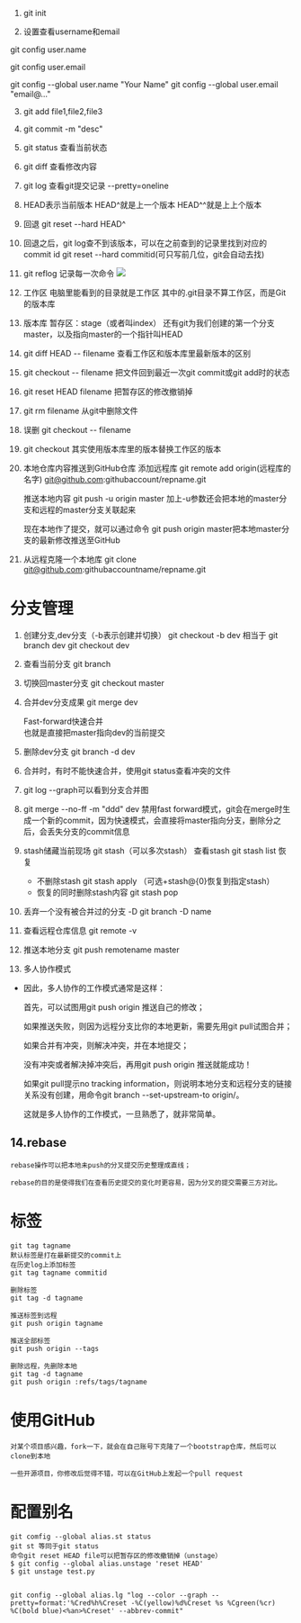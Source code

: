 

1. git init

2. 设置查看username和email

  git config user.name

  git config user.email

  git config --global user.name "Your Name"
  git config --global user.email "email@..."

3. git add file1,file2,file3

4. git commit -m "desc"

5. git status 
  查看当前状态

6. git diff
  查看修改内容

7. git log
  查看git提交记录
  --pretty=oneline

8. HEAD表示当前版本 HEAD^就是上一个版本 HEAD^^就是上上个版本

9. 回退 git reset --hard HEAD^

10. 回退之后，git log查不到该版本，可以在之前查到的记录里找到对应的commit id
    git reset --hard commitid(可只写前几位，git会自动去找)

11. git reflog 记录每一次命令
    ![](https://i.imgur.com/3HBEzva.png)

12. 工作区
    电脑里能看到的目录就是工作区
    其中的.git目录不算工作区，而是Git的版本库

13. 版本库
    暂存区：stage（或者叫index）
    还有git为我们创建的第一个分支master，以及指向master的一个指针叫HEAD

14. git diff HEAD -- filename
    查看工作区和版本库里最新版本的区别

15. git checkout -- filename
    把文件回到最近一次git commit或git add时的状态

16. git reset HEAD filename
    把暂存区的修改撤销掉

17. git rm filename
    从git中删除文件

18. 误删
    git checkout -- filename

19. git checkout 其实使用版本库里的版本替换工作区的版本

20. 本地仓库内容推送到GitHub仓库
    添加远程库
    git remote add origin(远程库的名字) git@github.com:githubaccount/repname.git

    推送本地内容
    git push -u origin master
    加上-u参数还会把本地的master分支和远程的master分支关联起来

    现在本地作了提交，就可以通过命令
    git push origin master把本地master分支的最新修改推送至GitHub

21. 从远程克隆一个本地库
    git clone git@github.com:githubaccountname/repname.git

# 分支管理 #
1. 创建分支,dev分支（-b表示创建并切换）
	git checkout -b dev
	相当于
	git branch dev
	git checkout dev

2. 查看当前分支
	git branch

3. 切换回master分支
	git checkout master

4. 合并dev分支成果
	git merge dev

	Fast-forward快速合并	
	也就是直接把master指向dev的当前提交

5. 删除dev分支
	git branch -d dev

6. 合并时，有时不能快速合并，使用git status查看冲突的文件

7. git log --graph可以看到分支合并图

8. git merge --no-ff -m "ddd" dev
	禁用fast forward模式，git会在merge时生成一个新的commit，因为快速模式，会直接将master指向分支，删除分之后，会丢失分支的commit信息

9. stash储藏当前现场
	git stash（可以多次stash）
	查看stash git stash list
	恢复
	- 不删除stash git stash apply （可选+stash@{0}恢复到指定stash）
	- 恢复的同时删除stash内容 git stash pop

10. 丢弃一个没有被合并过的分支 -D
	git branch -D name

11. 查看远程仓库信息
	git remote -v

12. 推送本地分支
	git push remotename master
13. 多人协作模式
- 
    因此，多人协作的工作模式通常是这样：
    
    首先，可以试图用git push origin <branch-name>推送自己的修改；
    
    如果推送失败，则因为远程分支比你的本地更新，需要先用git pull试图合并；
    
    如果合并有冲突，则解决冲突，并在本地提交；
    
    没有冲突或者解决掉冲突后，再用git push origin <branch-name>推送就能成功！
    
    如果git pull提示no tracking information，则说明本地分支和远程分支的链接关系没有创建，用命令git branch --set-upstream-to <branch-name> origin/<branch-name>。
    
    这就是多人协作的工作模式，一旦熟悉了，就非常简单。
    

14.rebase
- 

	rebase操作可以把本地未push的分叉提交历史整理成直线；
	
	rebase的目的是使得我们在查看历史提交的变化时更容易，因为分叉的提交需要三方对比。


# 标签 #
	git tag tagname
	默认标签是打在最新提交的commit上
	在历史log上添加标签
	git tag tagname commitid
	
	删除标签
	git tag -d tagname
	
	推送标签到远程
	git push origin tagname
	
	推送全部标签
	git push origin --tags
	
	删除远程，先删除本地
	git tag -d tagname	
	git push origin :refs/tags/tagname

# 使用GitHub #
	对某个项目感兴趣，fork一下，就会在自己账号下克隆了一个bootstrap仓库，然后可以clone到本地
	
	一些开源项目，你修改后觉得不错，可以在GitHub上发起一个pull request

# 配置别名 #
	git comfig --global alias.st status
	git st 等同于git status
	命令git reset HEAD file可以把暂存区的修改撤销掉（unstage）
	$ git config --global alias.unstage 'reset HEAD'
	$ git unstage test.py


	git config --global alias.lg "log --color --graph --pretty=format:'%Cred%h%Creset -%C(yellow)%d%Creset %s %Cgreen(%cr) %C(bold blue)<%an>%Creset' --abbrev-commit"

